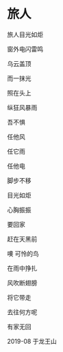 # 旅人

旅人目光如炬

窗外电闪雷鸣

乌云盖顶

而一抹光

照在头上

纵狂风暴雨

吾不惧

任他风

任它雨

任他电

脚步不移

目光如炬

心胸振振

要回家

赶在天黑前

噢 可怜的鸟

在雨中挣扎

风吹断翅膀

将它带走

去往何方呢

有家无回

2019-08 于龙王山